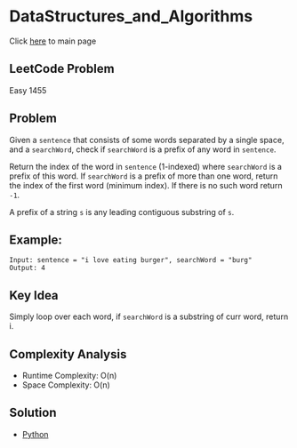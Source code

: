 # DataStructures_and_Algorithms
Click [here](../../README.md) to main page

## LeetCode Problem
Easy 1455

## Problem
Given a `sentence` that consists of some words separated by a single space, and a `searchWord`, check if `searchWord` is a prefix of any word in `sentence`.

Return the index of the word in `sentence` (1-indexed) where `searchWord` is a prefix of this word. If `searchWord` is a prefix of more than one word, return the index of the first word (minimum index). If there is no such word return `-1`.

A prefix of a string `s` is any leading contiguous substring of `s`.

## Example:
```
Input: sentence = "i love eating burger", searchWord = "burg"
Output: 4
```

## Key Idea
Simply loop over each word, if `searchWord` is a substring of curr word, return i.

## Complexity Analysis
- Runtime Complexity: O(n)
- Space Complexity: O(n)

## Solution
- [Python](./solution.py)